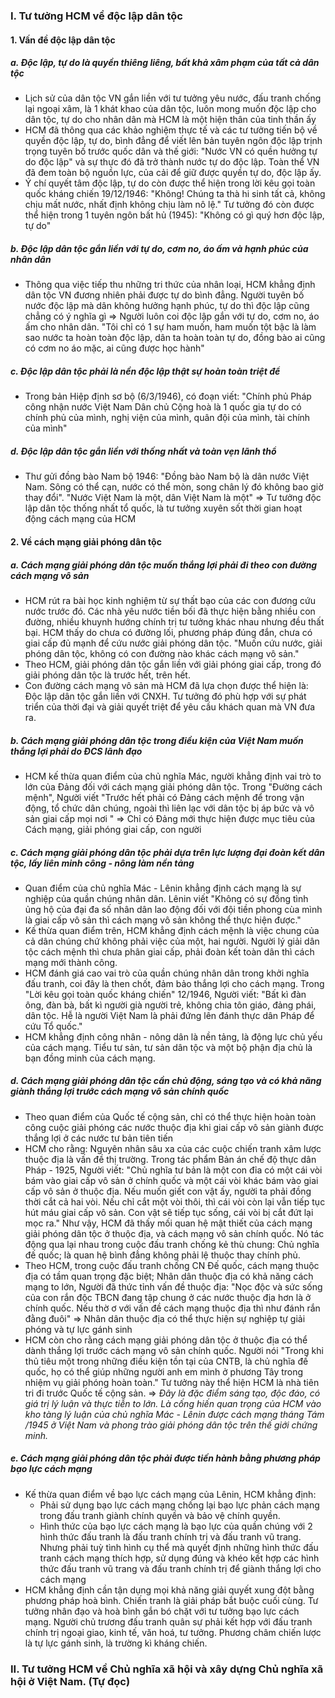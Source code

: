 
### I. Tư tưởng HCM về độc lập dân tộc
#### 1. Vấn đề độc lập dân tộc
##### a. Độc lập, tự do là quyền thiêng liêng, bất khả xâm phạm của tất cả dân tộc
- Lịch sử của dân tộc VN gắn liền với tư tưởng yêu nước, đấu tranh chống lại ngoại xâm, là 1 khát khao của dân tộc, luôn mong muốn độc lập cho dân tộc, tự do cho nhân dân mà HCM là một hiện thân của tinh thần ấy
- HCM đã thông qua các khảo nghiệm thực tế và các tư tưởng tiến bộ về quyền độc lập, tự do, bình đẳng để viết lên bản tuyên ngôn độc lập trịnh trọng tuyên bố trước quốc dân và thế giới: "Nước VN có quền hưởng tự do độc lập" và sự thực đó đã trở thành nước tự do độc lập. Toàn thể VN đã đem toàn bộ nguồn lực, của cải để giữ được quyền tự do, độc lập ấy.
- Ý chí quyết tâm độc lập, tự do còn được thể hiện trong lời kêu gọi toàn quốc kháng chiến 19/12/1946: "Không! Chúng ta thà hi sinh tất cả, không chịu mất nước, nhất định không chịu làm nô lệ." Tư tưởng đó còn được thể hiện trong 1 tuyên ngôn bất hủ (1945): "Không có gì quý hơn độc lập, tự do"
##### b. Độc lập dân tộc gắn liền với tự do, cơm no, áo ấm và hạnh phúc của nhân dân
- Thông qua việc tiếp thu những tri thức của nhân loại, HCM khẳng định dân tộc VN đương nhiên phải được tự do bình đẳng. Người tuyên bố nước độc lập mà dân không hưởng hạnh phúc, tự do thì độc lập cũng chẳng có ý nghĩa gì 
$\Rightarrow$ Người luôn coi độc lập gắn với tự do, cơm no, áo ấm cho nhân dân. "Tôi chỉ có 1 sự ham muốn, ham muốn tột bậc là làm sao nước ta hoàn toàn độc lập, dân ta hoàn toàn tự do, đồng bào ai cũng có cơm no áo mặc, ai cũng được học hành"
##### c. Độc lập dân tộc phải là nền độc lập thật sự hoàn toàn triệt để
- Trong bản Hiệp định sơ bộ (6/3/1946), có đoạn viết: "Chính phủ Pháp công nhận nước Việt Nam Dân chủ Cộng hoà là 1 quốc gia tự do có chính phủ của mình, nghị viện của mình, quân đội của mình, tài chính của mình"
##### d. Độc lập dân tộc gắn liền với thống nhất và toàn vẹn lãnh thổ
- Thư gửi đồng bào Nam bộ 1946: "Đồng bào Nam bộ là dân nước Việt Nam. Sông có thể cạn, nước có thể mòn, song chân lý đó không bao giờ thay đổi". "Nước Việt Nam là một, dân Việt Nam là một"
$\Rightarrow$ Tư tưởng độc lập dân tộc thống nhất tổ quốc, là tư tưởng xuyên sốt thời gian hoạt động cách mạng của HCM
#### 2. Về cách mạng giải phóng dân tộc
##### a. Cách mạng giải phóng dân tộc muốn thắng lợi phải đi theo con đường cách mạng vô sản
- HCM rút ra bài học kinh nghiệm từ sự thất bạo của các con đương cứu nước trước đó. Các nhà yêu nước tiền bối đã thực hiện bằng nhiều con đường, nhiều khuynh hướng chính trị tư tưởng khác nhau nhưng đều thất bại. HCM thấy do chưa có đường lối, phương pháp đúng đắn, chưa có giai cấp đủ mạnh để cứu nước giải phóng dân tộc. "Muốn cứu nước, giải phóng dân tộc, không có con đường nào khác cách mạng vô sản."
- Theo HCM, giải phóng dân tộc gắn liền với giải phóng giai cấp, trong đó giải phóng dân tộc là trước hết, trên hết.
- Con đường cách mạng vô sản mà HCM đã lựa chọn được thể hiện là: Độc lập dân tộc gắn liền với CNXH. Tư tưởng đó phù hợp với sự phát triển của thời đại và giải quyết triệt để yêu cầu khách quan mà VN đưa ra.
##### b. Cách mạng giải phóng dân tộc trong điều kiện của Việt Nam muốn thắng lợi phải do ĐCS lãnh đạo
- HCM kế thừa quan điểm của chủ nghĩa Mác, người khẳng định vai trò to lớn của Đảng đối với cách mạng giải phóng dân tộc. Trong "Đường cách mệnh", Người viết "Trước hết phải có Đảng cách mệnh để trong vận động, tổ chức dân chúng, ngoài thì liên lạc với dân tộc bị áp bức và vô sản giai cấp mọi nơi "
$\Rightarrow$ Chỉ có Đảng mới thực hiện được mục tiêu của Cách mạng, giải phóng giai cấp, con người
##### c. Cách mạng giải phóng dân tộc phải dựa trên lực lượng đại đoàn kết dân tộc, lấy liên minh công - nông làm nền tảng
- Quan điểm của chủ nghĩa Mác - Lênin khẳng định cách mạng là sự nghiệp của quần chúng nhân dân. Lênin viết "Không có sự đồng tình ủng hộ của đại đa số nhân dân lao động đối với đội tiền phong cùa mình là giai cấp vô sản thì cách mạng vô sản không thể thực hiện được." 
- Kế thừa quan điểm trên, HCM khẳng định cách mệnh là việc chung của cả dân chúng chứ không phải việc của một, hai người. Người lý giải dân tộc cách mệnh thì chưa phân giai cấp, phải đoàn kết toàn dân thì cách mạng mới thành công.
- HCM đánh giá cao vai trò của quần chúng nhân dân trong khởi nghĩa đấu tranh, coi đây là then chốt, đảm bảo thắng lợi cho cách mạng. Trong "Lời kêu gọi toàn quốc kháng chiến" 12/1946, Người viết: "Bất kì đàn ông, đàn bà, bất kì người già người trẻ, không chia tôn giáo, đảng phái, dân tộc. Hễ là người Việt Nam là phải đứng lên đánh thực dân Pháp để cứu Tổ quốc."
- HCM khẳng định công nhân - nông dân là nền tảng, là động lực chủ yếu của cách mạng. Tiểu tư sản, tư sản dân tộc và một bộ phận địa chủ là bạn đồng minh của cách mạng.
##### d. Cách mạng giải phóng dân tộc cần chủ động, sáng tạo và có khả năng giành thắng lợi trước cách mạng vô sản chính quốc
- Theo quan điểm của Quốc tế cộng sản, chỉ có thể thực hiện hoàn toàn công cuộc giải phóng các nước thuộc địa khi giai cấp vô sản giành được thắng lợi ở các nước tư bản tiên tiến
- HCM cho rằng: Nguyên nhân sâu xa của các cuộc chiến tranh xâm lược thuộc địa là vấn đề thị trường. Trong tác phẩm Bản án chế độ thực dân Pháp - 1925, Người viết: "Chủ nghĩa tư bản là một con đỉa có một cái vòi bám vào giai cấp vô sản ở chính quốc và một cái vòi khác bám vào giai cấp vô sản ở thuộc địa. Nếu muốn giết con vật ấy, người ta phải đồng thời cắt cả hai vòi. Nếu chỉ cắt một vòi thôi, thì cái vòi còn lại vẫn tiếp tục hút máu giai cấp vô sản. Con vật sẽ tiếp tục sống, cái vòi bị cắt đứt lại mọc ra." Như vậy, HCM đã thấy mối quan hệ mật thiết của cách mạng giải phóng dân tộc ở thuộc địa, và cách mạng vô sản chính quốc. Nó tác động qua lại nhau trong cuộc đấu tranh chống kẻ thù chung: Chủ nghĩa đế quốc; là quan hệ bình đẳng không phải lệ thuộc thay chính phủ.
- Theo HCM, trong cuộc đấu tranh chống CN Đế quốc, cách mạng thuộc địa có tầm quan trọng đặc biệt; Nhân dân thuộc địa có khả năng cách mạng to lớn, Người đã thức tỉnh vấn đề thuộc địa: "Nọc độc và sức sống của con rắn độc TBCN đang tập chung ở các nước thuộc địa hơn là ở chính quốc. Nếu thờ ơ với vấn đề cách mạng thuộc địa thì như đánh rắn đằng đuôi"
	$\Rightarrow$ Nhân dân thuộc địa có thể thực hiện sự nghiệp tự giải phóng và tự lực gánh sinh
- HCM còn cho rằng cách mạng giải phóng dân tộc ở thuộc địa có thể dành thắng lợi trước cách mạng vô sản chính quốc. Người nói "Trong khi thủ tiêu một trong những điều kiện tồn tại của CNTB, là chủ nghĩa đế quốc, họ có thể giúp những người anh em mình ở phương Tây trong nhiệm vụ giải phóng hoàn toàn." Tư tưởng này thể hiện HCM là nhà tiên tri đi trước Quốc tế cộng sản.
$\Rightarrow$ *Đây là đặc điểm sáng tạo, độc đáo, có giá trị lý luận và thực tiễn to lớn. Là cống hiến quan trọng của HCM vào kho tàng lý luận của chủ nghĩa Mác - Lênin được cách mạng tháng Tám /1945 ở Việt Nam và phong trào giải phóng dân tộc trên thế giới chứng minh.*
##### e. Cách mạng giải phóng dân tộc phải được tiến hành bằng phương pháp bạo lực cách mạng
- Kế thừa quan điểm về bạo lực cách mạng của Lênin, HCM khẳng định:
	- Phải sử dụng bạo lực cách mạng chống lại bạo lực phản cách mạng trong đấu tranh giành chính quyền và bảo vệ chính quyền.
	- Hình thức của bạo lực cách mạng là bạo lực của quần chúng với 2 hình thức đấu tranh là đấu tranh chính trị và đấu tranh vũ trang. Nhưng phải tuỳ tình hình cụ thể mà quyết định những hình thức đấu tranh cách mạng thích hợp, sử dụng đúng và khéo kết hợp các hình thức đấu tranh vũ trang và đấu tranh chính trị để giành thắng lợi cho cách mạng 
- HCM khẳng định cần tận dụng mọi khả năng giải quyết xung đột bằng phương pháp hoà bình. Chiến tranh là giải pháp bắt buộc cuối cùng. Tư tưởng nhân đạo và hoà bình gắn bó chặt với tư tưởng bạo lực cách mạng. Người chủ trương đấu tranh quân sự phải kết hợp với đấu tranh chính trị ngoại giao, kinh tế, văn hoá, tư tưởng. Phương châm chiến lược là tự lực gánh sinh, là trường kì kháng chiến.
### II. Tư tưởng HCM về Chủ nghĩa xã hội và xây dựng Chủ nghĩa xã hội ở Việt Nam. (Tự đọc)
  